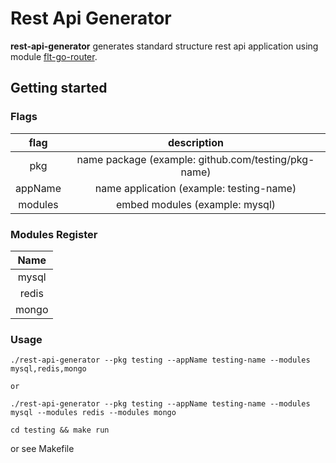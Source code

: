 # Rest Api Generator

**rest-api-generator** generates standard structure rest api application using module [flt-go-router](https://github.com/fajarardiyanto/flt-go-router).

## Getting started

### Flags
|  flag   |                     description                     |
|:-------:|:---------------------------------------------------:|
|   pkg   | name package (example: github.com/testing/pkg-name) |
| appName |      name application (example: testing-name)       |
| modules |           embed modules (example: mysql)            |

### Modules Register
| Name  |
|:-----:|
| mysql |
| redis |
| mongo |

### Usage
```shell
./rest-api-generator --pkg testing --appName testing-name --modules mysql,redis,mongo

or 

./rest-api-generator --pkg testing --appName testing-name --modules mysql --modules redis --modules mongo
```

```shell
cd testing && make run
```

or see Makefile